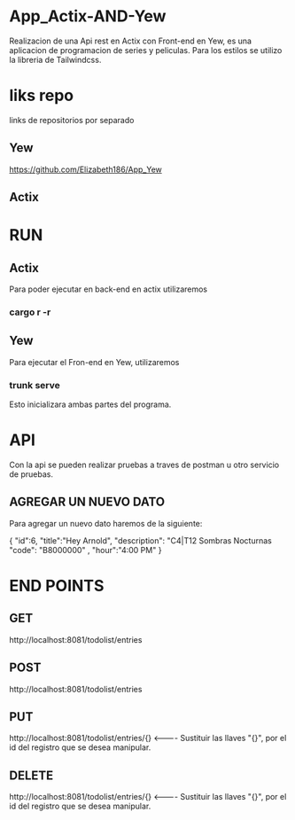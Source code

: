 # App_Actix-AND-Yew
Realizacion de una Api rest en Actix con Front-end en Yew, es una aplicacion de programacion de series y peliculas.
Para los estilos se utilizo la libreria de Tailwindcss.

# liks repo
links de repositorios por separado 

## Yew
https://github.com/Elizabeth186/App_Yew

## Actix


# RUN
## Actix
Para poder ejecutar en back-end en actix utilizaremos
 ### cargo r -r

## Yew
 Para ejecutar el Fron-end en Yew, utilizaremos 
 ### trunk serve

 Esto inicializara ambas partes del programa.


 # API

Con la api se pueden realizar pruebas a traves de postman u otro servicio de pruebas.
 
 ## AGREGAR UN NUEVO DATO
Para agregar un nuevo dato haremos de la siguiente:

{
  "id":6,
	"title":"Hey Arnold",
	"description": "C4|T12 Sombras Nocturnas
	"code": "B8000000" ,
	"hour":"4:00 PM"
}

# END POINTS

## GET
http://localhost:8081/todolist/entries

## POST
http://localhost:8081/todolist/entries

## PUT
http://localhost:8081/todolist/entries/{} <---- Sustituir las llaves "{}", por el id del registro que se desea manipular.

## DELETE
http://localhost:8081/todolist/entries/{}  <---- Sustituir las llaves "{}", por el id del registro que se desea manipular.







 
